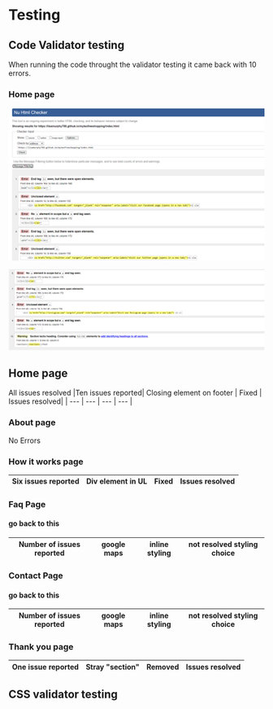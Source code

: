 # Testing 

## Code Validator testing 

When running the code throught the validator testing it came back with 10 errors. 

### Home page 

![imageoferrors1-5](testing/testingimages/htmlvalidatortesterrors1-5.PNG)

![imageoferrors6-10](testing/testingimages/htmlvalidatortesterrors6-10.PNG)

## Home page 
All issues resolved
|Ten issues reported| Closing element on footer | Fixed  | Issues resolved|
| ---               | ---                       | ---    | ---            |
### About page
No Errors

### How it works page
|Six issues reported| Div element in UL         | Fixed  | Issues resolved|
| ---               | ---                       | ---    | ---            |

### Faq Page
#### go back to this
|Number of issues reported| google maps | inline styling| not resolved styling choice|
| ---                     | ---         | ---    | ---                        |

### Contact Page 
#### go back to this
|Number of issues reported| google maps | inline styling| not resolved styling choice|
| ---                     | ---         | ---    | ---                        |

### Thank you page
|One issue reported| Stray "section" | Removed| Issues resolved|
| ---              | ---             | ---    | ---            |

## CSS validator testing
